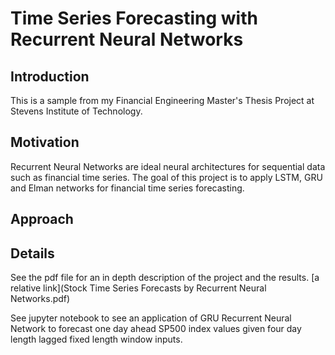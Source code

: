 # Time Series Forecasting with Recurrent Neural Networks

## Introduction
This is a sample from my Financial Engineering Master's Thesis Project at Stevens Institute of Technology. 

## Motivation
Recurrent Neural Networks are ideal neural architectures for sequential data such as financial time series. The goal of this project is to apply LSTM, GRU and Elman networks for financial time series forecasting. 

## Approach


## Details
See the pdf file for an in depth description of the project and the results. [a relative link](Stock Time Series Forecasts by Recurrent Neural Networks.pdf)

See jupyter notebook to see an application of GRU Recurrent Neural Network to forecast one day ahead SP500 index values given four day length lagged fixed length window inputs.
